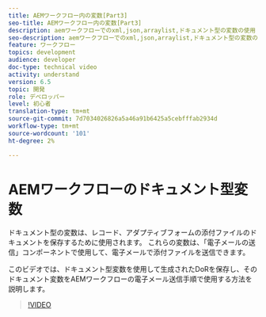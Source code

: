 ```yaml
---
title: AEMワークフロー内の変数[Part3]
seo-title: AEMワークフロー内の変数[Part3]
description: aemワークフローでのxml,json,arraylist,ドキュメント型の変数の使用
seo-description: aemワークフローでのxml,json,arraylist,ドキュメント型の変数の使用
feature: ワークフロー
topics: development
audience: developer
doc-type: technical video
activity: understand
version: 6.5
topic: 開発
role: デベロッパー
level: 初心者
translation-type: tm+mt
source-git-commit: 7d7034026826a5a46a91b6425a5cebfffab2934d
workflow-type: tm+mt
source-wordcount: '101'
ht-degree: 2%

---
```


# AEMワークフローのドキュメント型変数


ドキュメント型の変数は、レコード、アダプティブフォームの添付ファイルのドキュメントを保存するために使用されます。 これらの変数は、「電子メールの送信」コンポーネントで使用して、電子メールで添付ファイルを送信できます。

このビデオでは、ドキュメント型変数を使用して生成されたDoRを保存し、そのドキュメント変数をAEMワークフローの電子メール送信手順で使用する方法を説明します。

>[!VIDEO](https://video.tv.adobe.com/v/26452)
